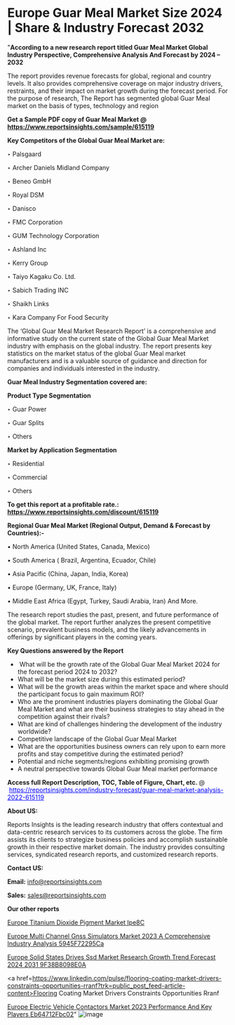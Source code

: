 # Europe Guar Meal Market Size 2024 | Share & Industry Forecast 2032

 "<strong>According to a new research report titled Guar Meal Market Global Industry Perspective, Comprehensive Analysis And Forecast by 2024 – 2032</strong>

The report provides revenue forecasts for global, regional and country levels. It also provides comprehensive coverage on major industry drivers, restraints, and their impact on market growth during the forecast period. For the purpose of research, The Report has segmented global Guar Meal market on the basis of types, technology and region

<strong>Get a Sample PDF copy of Guar Meal Market </strong><strong>@<a href=https://www.reportsinsights.com/sample/615119 style=color:#0000ff;> https://www.reportsinsights.com/sample/615119</a></strong></font>

<strong>Key Competitors of the Global Guar Meal Market are:</strong>

‣ Palsgaard

‣ Archer Daniels Midland Company

‣ Beneo GmbH

‣ Royal DSM

‣ Danisco

‣ FMC Corporation

‣ GUM Technology Corporation

‣ Ashland Inc

‣ Kerry Group

‣ Taiyo Kagaku Co. Ltd.

‣ Sabich Trading INC

‣ Shaikh Links

‣ Kara Company For Food Security

The ‘Global Guar Meal Market Research Report’ is a comprehensive and informative study on the current state of the Global Guar Meal Market industry with emphasis on the global industry. The report presents key statistics on the market status of the global Guar Meal market manufacturers and is a valuable source of guidance and direction for companies and individuals interested in the industry.

<strong>Guar Meal Industry Segmentation covered are:</strong>

<strong>Product Type Segmentation</strong>

‣ Guar Power

‣ Guar Splits

‣ Others

<strong>Market by Application Segmentation</strong>

‣ Residential

‣ Commercial

‣ Others

<strong>To get this report at a profitable rate.: <a href=https://www.reportsinsights.com/discount/615119 style=color:#0000ff;>https://www.reportsinsights.com/discount/615119</a></strong></font>

<strong>Regional Guar Meal Market (Regional Output, Demand &amp; Forecast by Countries):-</strong>

• North America (United States, Canada, Mexico)

• South America ( Brazil, Argentina, Ecuador, Chile)

• Asia Pacific (China, Japan, India, Korea)

• Europe (Germany, UK, France, Italy)

• Middle East Africa (Egypt, Turkey, Saudi Arabia, Iran) And More.

The research report studies the past, present, and future performance of the global market. The report further analyzes the present competitive scenario, prevalent business models, and the likely advancements in offerings by significant players in the coming years.

<strong>Key Questions answered by the Report</strong>
<ul>
  <li> What will be the growth rate of the Global Guar Meal Market 2024 for the forecast period 2024 to 2032?</li>
  <li>What will be the market size during this estimated period?</li>
  <li>What will be the growth areas within the market space and where should the participant focus to gain maximum ROI?</li>
  <li>Who are the prominent industries players dominating the Global Guar Meal Market and what are their business strategies to stay ahead in the competition against their rivals?</li>
  <li>What are kind of challenges hindering the development of the industry worldwide?</li>
  <li>Competitive landscape of the Global Guar Meal Market</li>
  <li>What are the opportunities business owners can rely upon to earn more profits and stay competitive during the estimated period?</li>
  <li>Potential and niche segments/regions exhibiting promising growth</li>
  <li>A neutral perspective towards Global Guar Meal market performance</li>
</ul>
<strong>Access full Report Description, TOC, Table of Figure, Chart, etc. </strong>@  <a href=https://reportsinsights.com/industry-forecast/guar-meal-market-analysis-2022-615119 style=color:#0000ff;>https://reportsinsights.com/industry-forecast/guar-meal-market-analysis-2022-615119</a></font>

<strong><strong>About US</strong>:</strong>

Reports Insights is the leading research industry that offers contextual and data-centric research services to its customers across the globe. The firm assists its clients to strategize business policies and accomplish sustainable growth in their respective market domain. The industry provides consulting services, syndicated research reports, and customized research reports.

<strong>Contact US:</strong>

<p class=""""><b>Email:</b> <a href=mailto:info@reportsinsights.com>info@reportsinsights.com</a></p>
<p class=""""><b>Sales:</b> <a href=mailto:sales@reportsinsights.com>sales@reportsinsights.com</a></p>

<strong>Our other reports</strong>

<a href=https://www.linkedin.com/pulse/europe-titanium-dioxide-pigment-market-ipe8c/>Europe Titanium Dioxide Pigment Market Ipe8C</a>

<a href=https://medium.com/@jadhaosuchit578/europe-multi-channel-gnss-simulators-market-2023-a-comprehensive-industry-analysis-5945f72295ca>Europe Multi Channel Gnss Simulators Market 2023 A Comprehensive Industry Analysis 5945F72295Ca</a>

<a href=https://medium.com/@sharanidhi229/europe-solid-states-drives-ssd-market-research-growth-trend-forecast-2024-2031-9f38b8098e0a>Europe Solid States Drives Ssd Market Research Growth Trend Forecast 2024 2031 9F38B8098E0A</a>

<a href=https://www.linkedin.com/pulse/flooring-coating-market-drivers-constraints-opportunities-rranf?trk=public_post_feed-article-content>Flooring Coating Market Drivers Constraints Opportunities Rranf</a>

<a href=https://medium.com/@jagrutiayachit3/europe-electric-vehicle-contactors-market-2023-performance-and-key-players-eb64712fbc02>Europe Electric Vehicle Contactors Market 2023 Performance And Key Players Eb64712Fbc02</a>"
![image](https://github.com/daminid12/RImarketresearch/assets/158430485/8795db5e-21c2-4fcc-bfa9-af56b59553f2)
